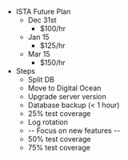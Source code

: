 - ISTA Future Plan
	- Dec 31st
		- $100/hr
	- Jan 15
		- $125/hr
	- Mar 15
		- $150/hr
- Steps
	- Split DB
	- Move to Digital Ocean
	- Upgrade server version
	- Database backup (< 1 hour)
	- 25% test coverage
	- Log rotation
	- -- Focus on new features --
	- 50% test coverage
	- 75% test coverage
